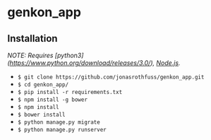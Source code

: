# genkon_app

## Installation

*NOTE: Requires [python3] (https://www.python.org/download/releases/3.0/),
[Node.js](http://nodejs.org/).*

* `$ git clone https://github.com/jonasrothfuss/genkon_app.git`
* `$ cd genkon_app/`
* `$ pip install -r requirements.txt`
* `$ npm install -g bower`
* `$ npm install`
* `$ bower install`
* `$ python manage.py migrate`
* `$ python manage.py runserver`

